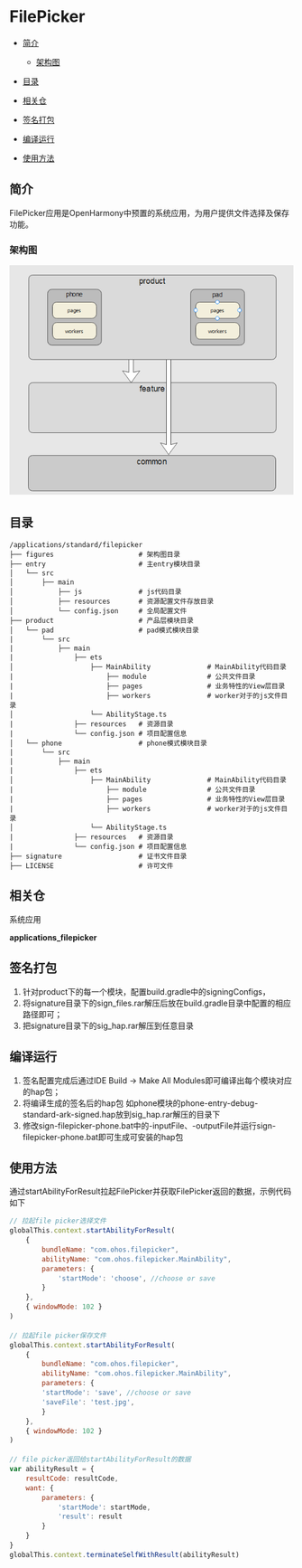 # FilePicker<a name="ZH-CN_TOPIC_0000001103330836"></a>

- [简介](#section11660541593)
    -   [架构图](#section125101832114213)

- [目录](#section161941989596)
- [相关仓](#section1371113476307)
- [签名打包](#section161941989597)
- [编译运行](#section161941989598)
- [使用方法](#section161941989599)

## 简介<a name="section11660541593"></a>

FilePicker应用是OpenHarmony中预置的系统应用，为用户提供文件选择及保存功能。

### 架构图<a name="section125101832114213"></a>

![](figures\Fp_architecture.png)

## 目录<a name="section161941989596"></a>

```
/applications/standard/filepicker
├── figures                     # 架构图目录
├── entry                       # 主entry模块目录
│   └── src
│       ├── main
│           ├── js              # js代码目录
│           ├── resources       # 资源配置文件存放目录
│           └── config.json     # 全局配置文件
├── product                     # 产品层模块目录
│   └── pad                     # pad模式模块目录
|       └── src
|           ├── main
|               ├── ets
│                   ├── MainAbility              # MainAbility代码目录
|                       ├── module               # 公共文件目录
|                       ├── pages                # 业务特性的View层目录
|                       ├── workers              # worker对于的js文件目录
│                   └── AbilityStage.ts
|               ├── resources   # 资源目录
|               └── config.json # 项目配置信息
│   └── phone                   # phone模式模块目录
|       └── src
|           ├── main
|               ├── ets
│                   ├── MainAbility              # MainAbility代码目录
|                       ├── module               # 公共文件目录
|                       ├── pages                # 业务特性的View层目录
|                       ├── workers              # worker对于的js文件目录
│                   └── AbilityStage.ts
|               ├── resources   # 资源目录
|               └── config.json # 项目配置信息
├── signature                   # 证书文件目录
├── LICENSE                     # 许可文件
```

## 相关仓<a name="section1371113476307"></a>

系统应用

**applications_filepicker**

## 签名打包<a name="section161941989597"></a>
1. 针对product下的每一个模块，配置build.gradle中的signingConfigs，
2. 将signature目录下的sign_files.rar解压后放在build.gradle目录中配置的相应路径即可；
3. 把signature目录下的sig_hap.rar解压到任意目录

## 编译运行<a name="section161941989598"></a>
1. 签名配置完成后通过IDE Build -> Make All Modules即可编译出每个模块对应的hap包；
2. 将编译生成的签名后的hap包 如phone模块的phone-entry-debug-standard-ark-signed.hap放到sig_hap.rar解压的目录下
3. 修改sign-filepicker-phone.bat中的-inputFile、-outputFile并运行sign-filepicker-phone.bat即可生成可安装的hap包

## 使用方法<a name="section161941989599"></a>

通过startAbilityForResult拉起FilePicker并获取FilePicker返回的数据，示例代码如下

```js
// 拉起file picker选择文件
globalThis.context.startAbilityForResult(
    {
        bundleName: "com.ohos.filepicker",
        abilityName: "com.ohos.filepicker.MainAbility",
        parameters: {
            'startMode': 'choose', //choose or save    
        }
    },
    { windowMode: 102 }
)
    
// 拉起file picker保存文件
globalThis.context.startAbilityForResult(
	{
        bundleName: "com.ohos.filepicker",
        abilityName: "com.ohos.filepicker.MainAbility",
        parameters: {
        'startMode': 'save', //choose or save
        'saveFile': 'test.jpg',
        }
    },
    { windowMode: 102 }
)

// file picker返回给startAbilityForResult的数据
var abilityResult = {
    resultCode: resultCode,
    want: {
        parameters: {
            'startMode': startMode,
            'result': result
        }
    }
}
globalThis.context.terminateSelfWithResult(abilityResult)
```
